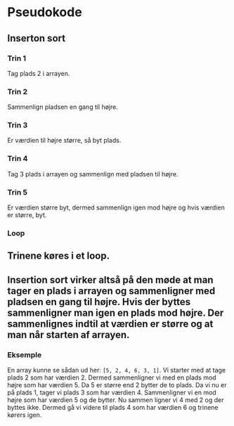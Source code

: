 # Pseudokode
## Inserton sort
### Trin 1
Tag plads 2 i arrayen.
### Trin 2
Sammenlign pladsen en gang til højre.
### Trin 3
Er værdien til højre større, så byt plads.
### Trin 4
Tag 3 plads i arrayen og sammenlign med pladsen til højre.
### Trin 5
Er værdien større byt, dermed sammenlign igen mod højre og hvis værdien er større, byt.
### Loop
Trinene køres i et loop.
---
Insertion sort virker altså på den møde at man tager en plads i arrayen og sammenligner med pladsen en gang til højre.
Hvis der byttes sammenligner man igen en plads mod højre. Der sammenlignes indtil at værdien er større og at man når starten af arrayen.
---
### Eksemple
En array kunne se sådan ud her: `[5, 2, 4, 6, 3, 1]`.
Vi starter med at tage plads 2 som har værdien 2.
Dermed sammenligner vi med en plads mod højre som har værdien 5.
Da 5 er større end 2 bytter de to plads. Da vi nu er på plads 1, tager vi plads 3 som har værdien 4.
Sammenligner vi en mod højre som har værdien 5 og de bytter. Nu sammen ligner vi 4 med 2 og der byttes ikke.
Dermed gå vi videre til plads 4 som har værdien 6 og trinene kørers igen.